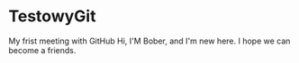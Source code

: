 # TestowyGit
My frist meeting with GitHub
Hi, I'M Bober, and I'm new here. I hope we can become a friends.
